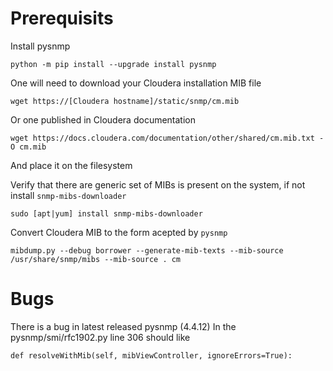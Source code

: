 # Prerequisits
Install pysnmp
```
python -m pip install --upgrade install pysnmp
```
One will need to download your Cloudera installation MIB file
```
wget https://[Cloudera hostname]/static/snmp/cm.mib
```
Or one published in Cloudera documentation
```
wget https://docs.cloudera.com/documentation/other/shared/cm.mib.txt -O cm.mib
```
And place it on the filesystem

Verify that there are generic set of MIBs is present on the system, if not install `snmp-mibs-downloader`
```
sudo [apt|yum] install snmp-mibs-downloader
```
Convert Cloudera MIB to the form acepted by `pysnmp`
```
mibdump.py --debug borrower --generate-mib-texts --mib-source /usr/share/snmp/mibs --mib-source . cm
```

# Bugs
There is a bug in latest released pysnmp (4.4.12)
In the pysnmp/smi/rfc1902.py line 306 should like
```
def resolveWithMib(self, mibViewController, ignoreErrors=True):
```